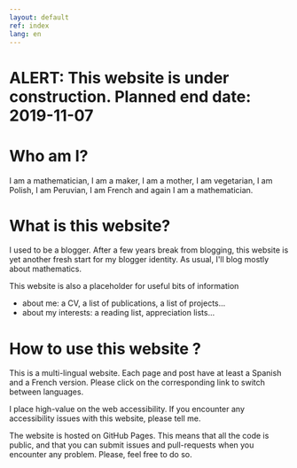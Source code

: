 ```yaml
---
layout: default
ref: index
lang: en
---
```


# ALERT: This website is under construction. Planned end date: 2019-11-07

# Who am I?

I am a mathematician, I am a maker, I am a mother, I am vegetarian, I am Polish, I am Peruvian, I am French and again I am a mathematician. 

# What is this website?

I used to be a blogger. After a few years break from blogging, this website is yet another fresh start for my blogger identity. As usual, I'll blog mostly about mathematics. 

This website is also a placeholder for useful bits of information 

- about me: a CV, a list of publications, a list of projects...
- about my interests: a reading list, appreciation lists...

# How to use this website ? 

This is a multi-lingual website. Each page and post have at least a Spanish and a French version. Please click on the corresponding link to switch between languages.

I place high-value on the web accessibility. If you encounter any accessibility issues with this website, please tell me.

The website is hosted on GitHub Pages. This means that all the code is public, and that you can submit issues and pull-requests when you encounter any problem. Please, feel free to do so.

